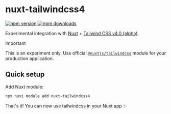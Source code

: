 # nuxt-tailwindcss4

<!-- automd:badges -->

[![npm version](https://flat.badgen.net/npm/v/nuxt-shiki)](https://npmjs.com/package/nuxt-shiki)
[![npm downloads](https://flat.badgen.net/npm/dm/nuxt-shiki)](https://npmjs.com/package/nuxt-shiki)

<!-- /automd -->

Experimental integration with [Nuxt](https://nuxt.com/) + [Tailwind CSS v4.0 (alpha)](https://tailwindcss.com/blog/tailwindcss-v4-alpha).

> [!IMPORTANT]
> This is an experiment only. Use official [`@nuxtjs/tailwindcss`](https://tailwindcss.nuxtjs.org/) module for your production application.

## Quick setup

Add Nuxt module:

```bash
npx nuxi module add nuxt-tailwindcss4
```

That's it! You can now use tailwindcss in your Nuxt app ✨
